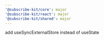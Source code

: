 ```yaml
---
'@subscribe-kit/core': major
'@subscribe-kit/react': major
'@subscribe-kit/shared': major
---
```


add useSyncExternalStore instead of useState
